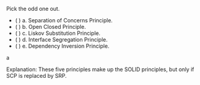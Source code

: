 <panel header="{{ icon_Q_A }} Pick the odd one out.">

<panel header="%%Prerequisites%%" expandable expanded>
  <panel src="../separationOfConcernsPrinciple/unit-inElsewhere-asFlat.md" boilerplate header="Principles: Separation of Concerns Principle" />
  <panel src="../solidPrinciples/unit-inElsewhere-asFlat.md" boilerplate header="Principles: SOLID Principles" />
</panel>

<p/>

<question>
Pick the odd one out.

- ( ) a. Separation of Concerns Principle.
- ( ) b. Open Closed Principle.
- ( ) c. Liskov Substitution Principle.
- ( ) d. Interface Segregation Principle.
- ( ) e. Dependency Inversion Principle.

<div slot="answer">

a

Explanation: These five principles make up the SOLID principles, but only if SCP is replaced by SRP.

</div>
</question>
</panel>
